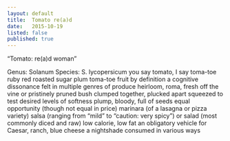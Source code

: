 ```yaml
---
layout: default
title:  Tomato re(a)d
date:   2015-10-19
listed: false
published: true
---
```

“Tomato: re(a)d woman”

Genus: Solanum
Species: S. lycopersicum
you say tomato, I say toma-toe
ruby red roasted 
sugar plum toma-toe
fruit by definition
a cognitive dissonance felt
in multiple genres of produce
heirloom, roma, fresh off the vine
or pristinely pruned bush
clumped together, plucked apart
squeezed to test desired levels of 
softness
plump, bloody, full of seeds
equal opportunity (though not equal in 
price) 
marinara (of a lasagna or pizza variety)
salsa (ranging from “mild” to 
“caution: very spicy”)
or salad (most commonly diced and raw)
low calorie, low fat
an obligatory vehicle for 
Caesar, ranch, blue cheese
a nightshade
consumed in various ways